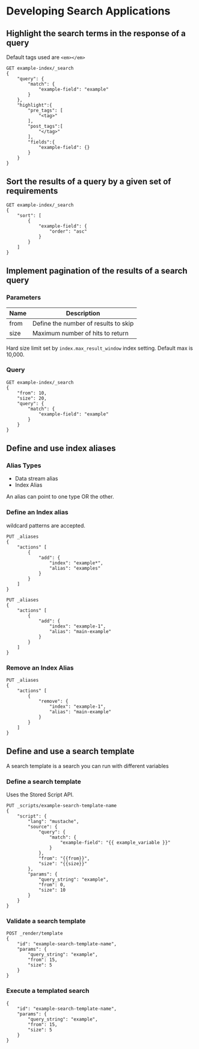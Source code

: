 # Developing Search Applications

## Highlight the search terms in the response of a query

Default tags used are `<em></em>`

```elasticsearch_console_command
GET example-index/_search
{
    "query": {
        "match": {
            "example-field": "example"
        }
    },
    "highlight":{
        "pre_tags": [
            "<tag>"
        ],
        "post_tags":[
            "</tag>"
        ],
        "fields":{
            "example-field": {}
        }
    }
}
```

## Sort the results of a query by a given set of requirements

```elasticsearch_console_command
GET example-index/_search
{
    "sort": [
        {
            "example-field": {
                "order": "asc"
            }
        }
    ]
}
```

## Implement pagination of the results of a search query

### Parameters

| Name | Description     |
| --------------- | --------------- |
| from | Define the number of results to skip |
| size | Maximum number of hits to return |

Hard size limit set by `index.max_result_window` index setting. Default max is 10,000.

### Query

```elasticsearch_console_command
GET example-index/_search
{
    "from": 10,
    "size": 20,
    "query": {
        "match": {
            "example-field": "example"
        }
    }
}
```

## Define and use index aliases

### Alias Types

* Data stream alias
* Index Alias

An alias can point to one type OR the other.

### Define an Index alias

wildcard patterns are accepted.

```elasticsearch_console_command
PUT _aliases
{
    "actions" [
        {
            "add": {
                "index": "example*",
                "alias": "examples"
            }
        }
    ]
}
```

```elasticsearch_console_command
PUT _aliases
{
    "actions" [
        {
            "add": {
                "index": "example-1",
                "alias": "main-example"
            }
        }
    ]
}
```

### Remove an Index Alias

```elasticsearch_console_command
PUT _aliases
{
    "actions" [
        {
            "remove": {
                "index": "example-1",
                "alias": "main-example"
            }
        }
    ]
}
```

## Define and use a search template

A search template is a search you can run with different variables

### Define a search template

Uses the Stored Script API.

```elasticsearch_console_command
PUT _scripts/example-search-template-name
{
    "script": {
        "lang": "mustache",
        "source": {
            "query": {
                "match": {
                    "example-field": "{{ example_variable }}"
                }
            },
            "from": "{{from}}",
            "size": "{{size}}"
        },
        "params": {
            "query_string": "example",
            "from": 0,
            "size": 10
        }
    }
}
```

### Validate a search template

```elasticsearch_console_command
POST _render/template
{
    "id": "example-search-template-name",
    "params": {
        "query_string": "example",
        "from": 15,
        "size": 5
    }
}
```

### Execute a templated search

```elasticsearch_console_command
{
    "id": "example-search-template-name",
    "params": {
        "query_string": "example",
        "from": 15,
        "size": 5
    }
}
```
